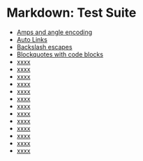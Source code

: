 
Markdown: Test Suite
================

*   [Amps and angle encoding](./TestSuite/Amps_and_angle_encoding.md)
*   [Auto Links](./TestSuite/Auto_links.md)
*	[Backslash escapes](./TestSuite/Backslash_escapes.md)
*	[Blockquotes with code blocks](./TestSuite/Blockquotes_with_code_blocks.md)
*	[xxxx](./TestSuite/xxxx.md)
*	[xxxx](./TestSuite/xxxx.md)
*	[xxxx](./TestSuite/xxxx.md)
*	[xxxx](./TestSuite/xxxx.md)
*	[xxxx](./TestSuite/xxxx.md)
*	[xxxx](./TestSuite/xxxx.md)
*	[xxxx](./TestSuite/xxxx.md)
*	[xxxx](./TestSuite/xxxx.md)
*	[xxxx](./TestSuite/xxxx.md)
*	[xxxx](./TestSuite/xxxx.md)
*	[xxxx](./TestSuite/xxxx.md)
*	[xxxx](./TestSuite/xxxx.md)
*	[xxxx](./TestSuite/xxxx.md)
